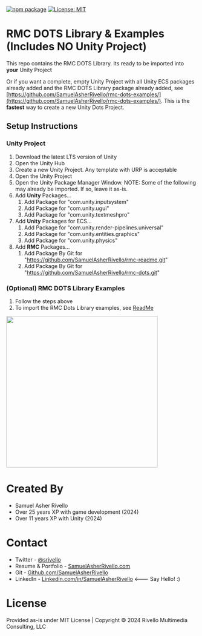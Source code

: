 [![npm package](https://img.shields.io/npm/v/com.rmc.rmc-dots)](https://www.npmjs.com/package/com.rmc.rmc-dots)
[![License: MIT](https://img.shields.io/badge/License-MIT-green.svg)](https://opensource.org/licenses/MIT)

# RMC DOTS Library & Examples (Includes **NO** Unity Project)

This repo contains the RMC DOTS Library. Its ready to be imported into **your** Unity Project

Or if you want a complete, empty Unity Project with all Unity ECS packages already added and the RMC DOTS Library package already added, see [https://github.com/SamuelAsherRivello/rmc-dots-examples/](https://github.com/SamuelAsherRivello/rmc-dots-examples/). This is the **fastest** way to create a new Unity Dots Project.

## Setup Instructions

### Unity Project 

1. Download the latest LTS version of Unity
1. Open the Unity Hub
1. Create a new Unity Project. Any template with URP is acceptable
1. Open the Unity Project
1. Open the Unity Package Manager Window. NOTE: Some of the following may already be imported. If so, leave it as-is.
1. Add **Unity** Packages...
    1. Add Package for "com.unity.inputsystem"
    1. Add Package for "com.unity.ugui"
    1. Add Package for "com.unity.textmeshpro"
1. Add **Unity** Packages for ECS...
    1. Add Package for "com.unity.render-pipelines.universal"
    1. Add Package for "com.unity.entities.graphics"
    1. Add Package for "com.unity.physics"
1. Add **RMC** Packages...
    1. Add Package By Git for "https://github.com/SamuelAsherRivello/rmc-readme.git"
    1. Add Package By Git for "https://github.com/SamuelAsherRivello/rmc-dots.git"

### (Optional) RMC DOTS Library Examples
1. Follow the steps above
1. To import the RMC Dots Library examples, see [ReadMe](./Unity/Assets/ReadMe.txt)

<img src="https://media.githubusercontent.com/media/SamuelAsherRivello/rmc-dots/486cbed228c68b64493305ee12d7faa39a2fbc98/RMC%20DOTS/Documentation/Images/rmc-dots-examples-screenshot.jpg" width = "400px" />


Created By
=============

- Samuel Asher Rivello 
- Over 25 years XP with game development (2024)
- Over 11 years XP with Unity (2024)

Contact
=============

- Twitter - <a href="https://twitter.com/srivello/">@srivello</a>
- Resume & Portfolio - <a href="http://www.SamuelAsherRivello.com">SamuelAsherRivello.com</a>
- Git - <a href="https://github.com/SamuelAsherRivello/">Github.com/SamuelAsherRivello</a>
- LinkedIn - <a href="https://Linkedin.com/in/SamuelAsherRivello">Linkedin.com/in/SamuelAsherRivello</a> <--- Say Hello! :)


License
=============

Provided as-is under MIT License | Copyright © 2024 Rivello Multimedia Consulting, LLC




